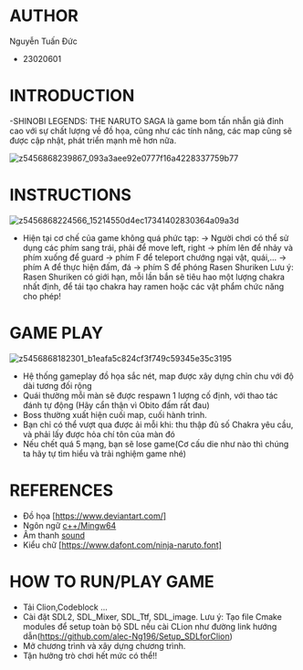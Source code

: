 # AUTHOR 
Nguyễn Tuấn Đức
- 23020601

# INTRODUCTION
-SHINOBI LEGENDS: THE NARUTO SAGA là game bom tấn nhẫn giả đỉnh cao với sự chất lượng về đồ họa, cũng như các tính năng, các map cũng sẽ được cập nhật, phát triển mạnh mẽ hơn nữa. 

![z5456868239867_093a3aee92e0777f16a4228337759b77](https://github.com/alec-Ng196/Naruto_Shippuden/assets/163379142/076adbd3-5133-43aa-b7d2-d6654b315ee1)

# INSTRUCTIONS
![z5456868224566_15214550d4ec17341402830364a09a3d](https://github.com/alec-Ng196/Naruto_Shippuden/assets/163379142/2abadce9-b835-48c8-9366-b5f98543ccf5)
- Hiện tại cơ chế của game không quá phức tạp:
-> Người chơi có thể sử dụng các phím sang trái, phải để move left, right
-> phím lên để nhảy và phím xuống để guard
-> phím F để teleport chướng ngại vật, quái,...
-> phím A để thực hiện đấm, đá
-> phím S để phóng Rasen Shuriken
  Lưu ý: Rasen Shuriken có giới hạn, mỗi lần bắn sẽ tiêu hao một lượng chakra nhất định, để tái tạo chakra hay ramen hoặc các vật phẩm chức năng cho phép!

# GAME PLAY  
![z5456868182301_b1eafa5c824cf3f749c59345e35c3195](https://github.com/alec-Ng196/Naruto_Shippuden/assets/163379142/6e17ed5a-bb60-4c7d-8012-e3e0d73b8578)
- Hệ thống gameplay đồ họa sắc nét, map được xây dựng chỉn chu với độ dài tương đối rộng
- Quái thường mỗi màn sẽ được respawn 1 lượng cố định, với thao tác đánh tự động
  (Hãy cẩn thận vì Obito đấm rất đau)
- Boss thường xuất hiện cuối map, cuối hành trình.
- Bạn chỉ có thể vượt qua được ải mỗi khi: thu thập đủ số Chakra yêu cầu, và phải lấy được hỏa chí tôn của màn đó
- Nếu chết quá 5 mạng, bạn sẽ lose game(Cơ cấu die như nào thì chúng ta hãy tự tìm hiểu và trải nghiệm game nhé)

# REFERENCES
- Đồ họa [https://www.deviantart.com/]
- Ngôn ngữ [c++/Mingw64](https://sourceforge.net/projects/mingw/)
- Âm thanh [sound](https://spritedatabase.net/game/63)
- Kiểu chữ [https://www.dafont.com/ninja-naruto.font]

# HOW TO RUN/PLAY GAME
- Tải Clion,Codeblock ...
- Cài đặt SDL2, SDL_Mixer, SDL_Ttf, SDL_image.
  Lưu ý: Tạo file Cmake modules để setup toàn bộ SDL nếu cài CLion như đường link hướng dẫn(https://github.com/alec-Ng196/Setup_SDLforClion)
- Mở chương trình và xây dựng chương trình.
- Tận hưởng trò chơi hết mức có thể!!


